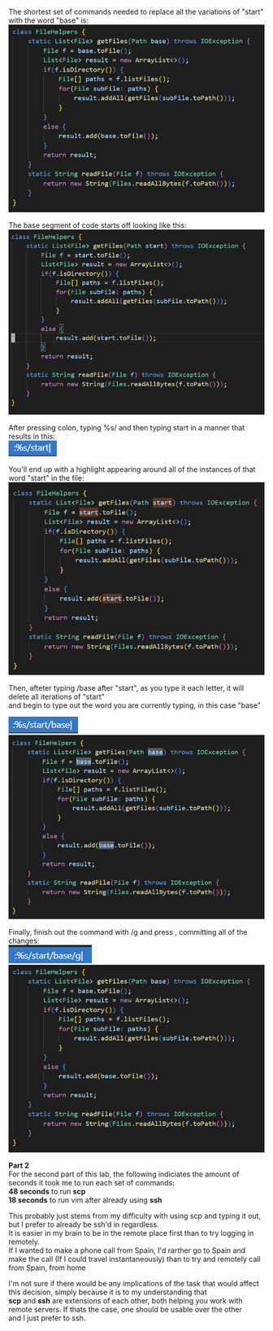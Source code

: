 The shortest set of commands needed to replace all the variations of "start" with the word "base" is:  
![pic4](cs15lab7pic4.png)

The base segment of code starts off looking like this:  
![pic1](cs15lab7pic1.png)  
  
 After pressing colon, typing %s/ and then typing start in a manner that results in this:  
 ![pic5](cs15lab7pic5.png)  
   
 You'll end up with a highlight appearing around all of the instances of that word "start" in the file:  
 ![pic2](cs15lab7pic2.png)  
   
 Then, afteter typing /base after "start", as you type it each letter, it will delete all iterations of "start"  
 and begin to type out the word you are currently typing, in this case "base"  
   
 ![pic6](cs15lab7pic6.png)  
 ![pic3](cs15lab7pic3.png)  
   
 Finally, finish out the command with /g and press <enter>, committing all of the changes:  
 ![pic7](cs15lab7pic7.png)  
  ![pic4](cs15lab7pic4.png)  
  
    
    
**Part 2**  
For the second part of this lab, the following indiciates the amount of seconds it took me to run each set of commands:  
**48 seconds** to run **scp**  
**18 seconds** to run vim after already using **ssh**  
  
This probably just stems from my difficulty with using scp and typing it out, but I prefer to already be ssh'd in regardless.  
It is easier in my brain to be in the remote place first than to try logging in remotely.  
If I wanted to make a phone call from Spain, I'd rarther go to Spain and make the call (If I could travel instantaneously) than to try and remotely call from Spain, from home  
  
  I'm not sure if there would be any implications of the task that would affect this decision, simply because it is to my understanding that  
  **scp** and **ssh** are extensions of each other, both helping you work with remote servers. If thats the case, one should be usable over the other  
  and I just prefer to ssh.
 
